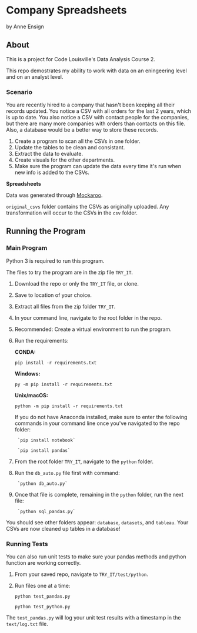 # Company Spreadsheets

by Anne Ensign

## About

This is a project for Code Louisville's Data Analysis Course 2. 

This repo demostrates my ability to work with data on an eningeering level and on an analyst level. 

### Scenario

You are recently hired to a company that hasn't been keeping all their records updated. You notice a CSV with all orders for the last 2 years, which is up to date. You also notice a CSV with contact people for the companies, but there are many more companies with orders than contacts on this file. Also, a database would be a better way to store these records.

1. Create a program to scan all the CSVs in one folder.
2. Update the tables to be clean and consistant.
3. Extract the data to evaluate.
4. Create visuals for the other departments.
5. Make sure the program can update the data every time it's run when new info is added to the CSVs.

**Spreadsheets**

Data was generated through [Mockaroo](https://www.mockaroo.com).

`original_csvs` folder contains the CSVs as originally uploaded. Any transformation will occur to the CSVs in the `csv` folder.

## Running the Program

### Main Program

Python 3 is required to run this program. 

The files to try the program are in the zip file `TRY_IT`.

1. Download the repo or only the `TRY_IT` file, or clone.
2. Save to location of your choice.
3. Extract all files from the zip folder `TRY_IT`.
4. In your command line, navigate to the root folder in the repo.
5. Recommended: Create a virtual environment to run the program.
6. Run the requirements:

     **CONDA:** 

     `pip install -r requirements.txt`

     **Windows:**

     `py -m pip install -r requirements.txt`

     **Unix/macOS:**

     `python -m pip install -r requirements.txt`

     If you do not have Anaconda installed, make sure to enter the following commands in your command line once you've navigated to the repo folder:
       
     	`pip install notebook`

     	`pip install pandas`
	
7. From the root folder `TRY_IT`, navigate to the `python` folder.
8. Run the `db_auto.py` file first with command:

		`python db_auto.py`

9. Once that file is complete, remaining in the `python` folder, run the next file:

		`python sql_pandas.py`

You should see other folders appear: `database`, `datasets`, and `tableau`. Your CSVs are now cleaned up tables in a database!

### Running Tests

You can also run unit tests to make sure your pandas methods and python function are working correctly.

1. From your saved repo, navigate to `TRY_IT/test/python`.
2. Run files one at a time:

	`python test_pandas.py`

	`python test_python.py`

The `test_pandas.py` will log your unit test results with a timestamp in the `text/log.txt` file.